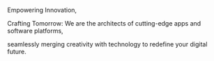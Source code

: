 


Empowering Innovation,

Crafting Tomorrow: We are the architects of cutting-edge apps and software platforms, 

seamlessly merging creativity with technology to redefine your digital future.

